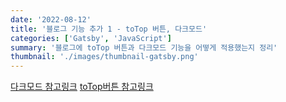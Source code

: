 ```yaml
---
date: '2022-08-12'
title: '블로그 기능 추가 1 - toTop 버튼, 다크모드'
categories: ['Gatsby', 'JavaScript']
summary: '블로그에 toTop 버튼과 다크모드 기능을 어떻게 적용했는지 정리'
thumbnail: './images/thumbnail-gatsby.png'
---
```


[다크모드 참고링크](https://www.sungikchoi.com/blog/gatsby-dark-mode/)
[toTop버튼 참고링크](https://juliapottinger.com/react-gatsby-scroll-to-top/)
